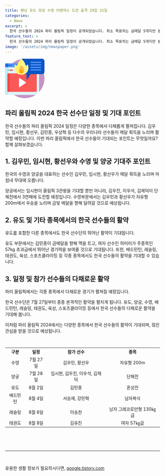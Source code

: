 ```yaml
---
title: 펜싱 유도 양궁 수영 어벤져스 도전 출격 29일 31일
categories:
  - News
excerpt: >
  한국 선수들의 2024 파리 올림픽 일정이 공개되었습니다. 최소 목표치는 금메달 5개지만 분석에 따르면 최대 20개도 가능하다고 합니다. 김우민, 임시현, 황선우, 김민종 등이 메달 획득을 노리며 각종목에서 활약할 예정입니다. 이에 더해, 7월 27일부터 시작되는 일정은 한국 선수단의 열정적인 경기들을 기대하게 합니다. 8월 11일 폐막날까지 다양한 종목에서 한국 선수들의 활약을 기대해 봅니다.
feature_text: >
  한국 선수들의 2024 파리 올림픽 일정이 공개되었습니다. 최소 목표치는 금메달 5개지만 분석에 따르면 최대 20개도 가능하다고 합니다. 김우민, 임시현, 황선우, 김민종 등이 메달 획득을 노리며 각종목에서 활약할 예정입니다. 이에 더해, 7월 27일부터 시작되는 일정은 한국 선수단의 열정적인 경기들을 기대하게 합니다. 8월 11일 폐막날까지 다양한 종목에서 한국 선수들의 활약을 기대해 봅니다.
image: '/assets/img/newspaper.png'
---
```


<p><img src="/assets/img/news.png" alt="rentncar 속보" /></p>

<h2 data-ke-size="size26">파리 올림픽 2024 한국 선수단 일정 및 기대 포인트</h2>

<p data-ke-size="size16"></p>

<p>한국 선수들의 파리 올림픽 2024 일정은 다양한 종목에서 다채롭게 펼쳐집니다. 김우민, 임시현, 황선우, 김민종, 우상혁 등 다수의 우리나라 선수들이 메달 획득을 노리며 활약할 예정입니다. 이번 파리 올림픽에서 한국 선수들이 기대되는 포인트는 무엇일까요? 함께 살펴보겠습니다. </p>

<h2 data-ke-size="size24">1. 김우민, 임시현, 황선우와 수영 및 양궁 기대주 포인트</h2>

<p data-ke-size="size16">한국의 수영과 양궁을 대표하는 선수인 김우민, 임시현, 황선우가 메달 획득을 노리며 마침내 무대에 오릅니다.</p>

<p>양궁에서는 임시현이 올림픽 3관왕을 기대할 뿐만 아니라, 김우진, 이우석, 김제덕이 단체전에서 3연패에 도전할 예정입니다. 
수영부문에서는 김우민과 황선우가 자유형 200m에서 우승을 노리며 금빛 메달을 향해 달려갈 것으로 예상됩니다. </p>

<h2 data-ke-size="size24">2. 유도 및 기타 종목에서의 한국 선수들의 활약</h2>

<p data-ke-size="size16">유도를 포함한 다른 종목에서도 한국 선수단의 뛰어난 활약이 기대됩니다. </p>

<p>유도 부문에서는 김민종이 금메달을 향해 맥을 트고, 여자 선수인 허미미가 주종목인 57kg 초과급에서 뛰어난 경기력을 보여줄 것으로 기대됩니다. 또한, 배드민턴, 레슬링, 태권도, 육상, 스포츠클라이밍 등 각종 종목에서도 한국 선수들의 활약을 기대할 수 있습니다.</p>

<h2 data-ke-size="size24">3. 일정 및 참가 선수들의 다채로운 활약</h2>

<p data-ke-size="size16">파리 올림픽에서는 각종 종목에서 다채로운 경기가 펼쳐질 예정입니다.</p>

<p>한국 선수단은 7월 27일부터 종종 본격적인 활약을 펼치게 됩니다. 유도, 양궁, 수영, 배드민턴, 레슬링, 태권도, 육상, 스포츠클라이밍 등에서 한국 선수들의 다채로운 활약을 기대해 봅니다.</p>

<p>이처럼 파리 올림픽 2024에서는 다양한 종목에서 한국 선수들의 활약이 기대되며, 많은 관심을 받을 것으로 예상됩니다.</p>

<p data-ke-size="size16">&nbsp;</p>

<table>
    <tbody>
        <tr>
            <td style="text-align: center; height: 17px;"><b>구분</b></td>
            <td style="text-align: center; height: 17px;"><b>일정</b></td>
            <td style="text-align: center; height: 17px;"><b>참가 선수</b></td>
            <td style="text-align: center; height: 17px;"><b>종목</b></td>
        </tr>
        <tr>
            <td style="text-align: center; height: 17px;">수영</td>
            <td style="text-align: center; height: 17px;">7월 27일</td>
            <td style="text-align: center; height: 17px;">김우민, 황선우</td>
            <td style="text-align: center; height: 17px;">자유형 200m</td>
        </tr>
        <tr>
            <td style="text-align: center; height: 17px;">양궁</td>
            <td style="text-align: center; height: 17px;">7월 28일</td>
            <td style="text-align: center; height: 17px;">임시현, 김우진, 이우석, 김제덕</td>
            <td style="text-align: center; height: 17px;">단체전</td>
        </tr>
        <tr>
            <td style="text-align: center; height: 17px;">유도</td>
            <td style="text-align: center; height: 17px;">8월 2일</td>
            <td style="text-align: center; height: 17px;">김민종</td>
            <td style="text-align: center; height: 17px;">혼성전</td>
        </tr>
        <tr>
            <td style="text-align: center; height: 17px;">배드민턴</td>
            <td style="text-align: center; height: 17px;">8월 4일</td>
            <td style="text-align: center; height: 17px;">서승재, 강민혁</td>
            <td style="text-align: center; height: 17px;">남자복식</td>
        </tr>
        <tr>
            <td style="text-align: center; height: 17px;">레슬링</td>
            <td style="text-align: center; height: 17px;">8월 6일</td>
            <td style="text-align: center; height: 17px;">이승찬</td>
            <td style="text-align: center; height: 17px;">남자 그레코로만형 130㎏급</td>
        </tr>
        <tr>
            <td style="text-align: center; height: 17px;">태권도</td>
            <td style="text-align: center; height: 17px;">8월 8일</td>
            <td style="text-align: center; height: 17px;">김유진</td>
            <td style="text-align: center; height: 17px;">여자 57㎏급</td>
        </tr>
    </tbody>
</table>

<p data-ke-size="size16">&nbsp;</p>

<p data-ke-size="size16">&nbsp;</p>

<hr>

<p data-ke-size="size16">&nbsp;</p>
유용한 생활 정보가 필요하시다면, <a href="https://qoogle.tistory.com" rel="dofollow">qoogle.tistory.com</a>


